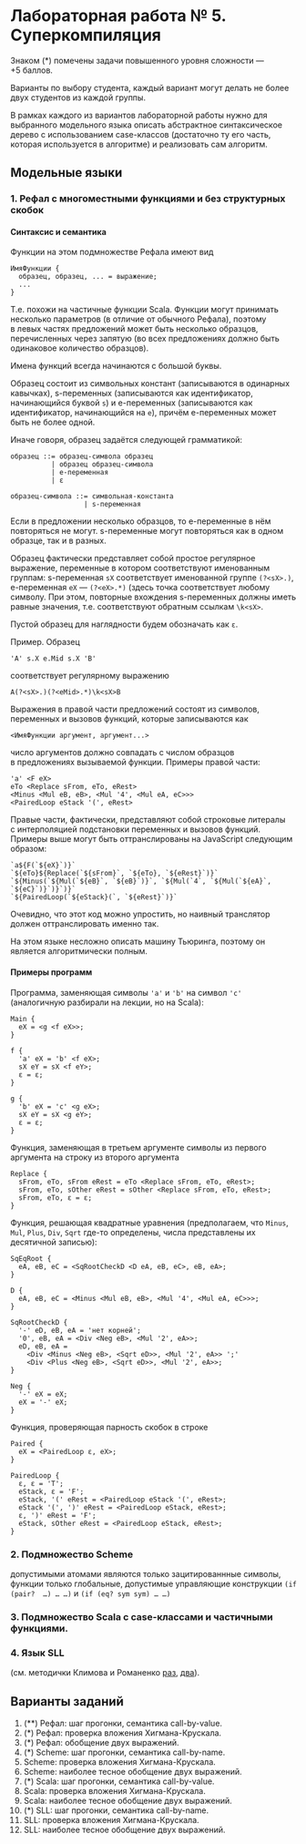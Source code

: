 Лабораторная работа № 5. Суперкомпиляция
========================================

Знаком (\*) помечены задачи повышенного уровня сложности — +5 баллов.

Варианты по выбору студента, каждый вариант могут делать не более
двух студентов из каждой группы.

В рамках каждого из вариантов лабораторной работы нужно для выбранного
модельного языка описать абстрактное синтаксическое дерево с использованием
case-классов (достаточно ту его часть, которая используется в алгоритме)
и реализовать сам алгоритм.

Модельные языки
---------------
### 1. Рефал с многоместными функциями и без структурных скобок
#### Синтаксис и семантика

Функции на этом подмножестве Рефала имеют вид

    ИмяФункции {
      образец, образец, ... = выражение;
      ...
    }

Т.е. похожи на частичные функции Scala. Функции могут принимать несколько
параметров (в отличие от обычного Рефала), поэтому в левых частях
предложений может быть несколько образцов, перечисленных через запятую
(во всех предложениях должно быть одинаковое количество образцов).

Имена функций всегда начинаются с большой буквы.

Образец состоит из символьных констант (записываются в одинарных
кавычках), s-переменных (записываются как идентификатор, начинающийся
буквой `s`) и e-переменных (записываются как идентификатор, начинающийся
на `e`), причём e-переменных может быть не более одной.

Иначе говоря, образец задаётся следующей грамматикой:

    образец ::= образец-символа образец
              | образец образец-символа
              | e-переменная
              | ε

    образец-символа ::= символьная-константа
                      | s-переменная

Если в предложении несколько образцов, то e-переменные в нём повторяться
не могут. s-переменные могут повторяться как в одном образце, так и в разных.

Образец фактически представляет собой простое регулярное выражение, переменные
в котором соответствуют именованным группам: s-переменная `sX` соответствует
именованной группе `(?<sX>.)`, e-переменная `eX` — `(?<eX>.*)` (здесь точка
соответствует любому символу. При этом, повторные вхождения s-переменных
должны иметь равные значения, т.е. соответствуют обратным ссылкам `\k<sX>`.

Пустой образец для наглядности будем обозначать как `ε`.

Пример. Образец

    'A' s.X e.Mid s.X 'B'

соответствует регулярному выражению

    A(?<sX>.)(?<eMid>.*)\k<sX>B

Выражения в правой части предложений состоят из символов, переменных и вызовов
функций, которые записываются как

    <ИмяФункции аргумент, аргумент...>

число аргументов должно совпадать с числом образцов в предложениях вызываемой
функции. Примеры правой части:

    'a' <F eX>
    eTo <Replace sFrom, eTo, eRest>
    <Minus <Mul eB, eB>, <Mul '4', <Mul eA, eC>>>
    <PairedLoop eStack '(', eRest>

Правые части, фактически, представляют собой строковые литералы с интерполяцией
подстановки переменных и вызовов функций. Примеры выше могут быть
оттранслированы на JavaScript следующим образом:

    `a${F(`${eX}`)}`
    `${eTo}${Replace(`${sFrom}`, `${eTo}, `${eRest}`)}`
    `${Minus(`${Mul(`${eB}`, `${eB}`)}`, `${Mul(`4`, `${Mul(`${eA}`, `${eC}`)}`)}`)}`
    `${PairedLoop(`${eStack}(`, `${eRest}`)}`

Очевидно, что этот код можно упростить, но наивный транслятор должен
оттранслировать именно так.

На этом языке несложно описать машину Тьюринга, поэтому он является
алгоритмически полным.

#### Примеры программ

Программа, заменяющая символы `'a'` и `'b'` на символ `'c'` (аналогичную
разбирали на лекции, но на Scala):

    Main {
      eX = <g <f eX>>;
    }

    f {
      'a' eX = 'b' <f eX>;
      sX eY = sX <f eY>;
      ε = ε;
    }

    g {
      'b' eX = 'c' <g eX>;
      sX eY = sX <g eY>;
      ε = ε;
    }

Функция, заменяющая в третьем аргументе символы из первого аргумента на строку
из второго аргумента

    Replace {
      sFrom, eTo, sFrom eRest = eTo <Replace sFrom, eTo, eRest>;
      sFrom, eTo, sOther eRest = sOther <Replace sFrom, eTo, eRest>;
      sFrom, eTo, ε = ε;
    }

Функция, решающая квадратные уравнения (предполагаем, что `Minus`, `Mul`,
`Plus`, `Div`, `Sqrt` где-то определены, числа представлены их десятичной
записью):

    SqEqRoot {
      eA, eB, eC = <SqRootCheckD <D eA, eB, eC>, eB, eA>;
    }

    D {
      eA, eB, eC = <Minus <Mul eB, eB>, <Mul '4', <Mul eA, eC>>>;
    }

    SqRootCheckD {
      '-' eD, eB, eA = 'нет корней';
      '0', eB, eA = <Div <Neg eB>, <Mul '2', eA>>;
      eD, eB, eA =
        <Div <Minus <Neg eB>, <Sqrt eD>>, <Mul '2', eA>> ';'
        <Div <Plus <Neg eB>, <Sqrt eD>>, <Mul '2', eA>>;
    }

    Neg {
      '-' eX = eX;
      eX = '-' eX;
    }

Функция, проверяющая парность скобок в строке

    Paired {
      eX = <PairedLoop ε, eX>;
    }

    PairedLoop {
      ε, ε = 'T';
      eStack, ε = 'F';
      eStack, '(' eRest = <PairedLoop eStack '(', eRest>;
      eStack '(', ')' eRest = <PairedLoop eStack, eRest>;
      ε, ')' eRest = 'F';
      eStack, sOther eRest = <PairedLoop eStack, eRest>;
    }


### 2. Подмножество Scheme
допустимыми атомами являются только зацитированнные
символы, функции только глобальные, допустимые управляющие конструкции
`(if (pair?  …) … …)` и `(if (eq? sym sym) … …)`
### 3. Подмножество Scala с case-классами и частичными функциями.
### 4. Язык SLL

(см. методички Климова и Романенко
[раз](http://keldysh.ru/papers/2018/prep2018_111.pdf),
[два](http://keldysh.ru/papers/2018/prep2018_209.pdf)).

Варианты заданий
----------------
1.  (\*\*) Рефал: шаг прогонки, семантика call-by-value.
2.  (\*) Рефал: проверка вложения Хигмана-Крускала.
3.  (\*) Рефал: обобщение двух выражений.
4.  (\*) Scheme: шаг прогонки, семантика call-by-name.
5.  Scheme: проверка вложения Хигмана-Крускала.
6.  Scheme: наиболее тесное обобщение двух выражений.
7.  (\*) Scala: шаг прогонки, семантика call-by-value.
8.  Scala: проверка вложения Хигмана-Крускала.
9.  Scala: наиболее тесное обобщение двух выражений.
10. (\*) SLL: шаг прогонки, семантика call-by-name.
11. SLL: проверка вложения Хигмана-Крускала.
12. SLL: наиболее тесное обобщение двух выражений.
